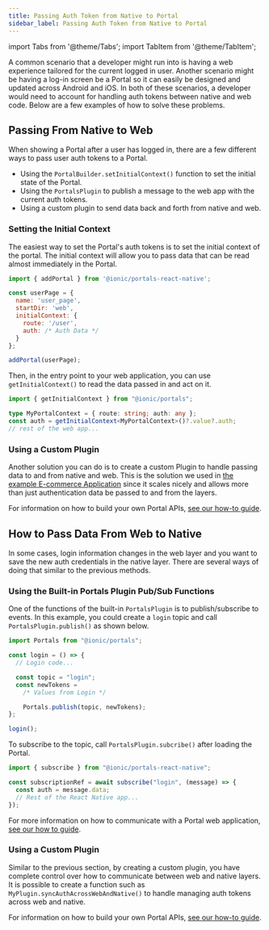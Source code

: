 ```yaml
---
title: Passing Auth Token from Native to Portal
sidebar_label: Passing Auth Token from Native to Portal
---
```


import Tabs from '@theme/Tabs';
import TabItem from '@theme/TabItem';

A common scenario that a developer might run into is having a web experience tailored for the current logged in user. Another scenario might be having a log-in screen be a Portal so it can easily be designed and updated across Android and iOS. In both of these scenarios, a developer would need to account for handling auth tokens between native and web code. Below are a few examples of how to solve these problems.

## Passing From Native to Web

When showing a Portal after a user has logged in, there are a few different ways to pass user auth tokens to a Portal.

- Using the `PortalBuilder.setInitialContext()` function to set the initial state of the Portal.
- Using the `PortalsPlugin` to publish a message to the web app with the current auth tokens.
- Using a custom plugin to send data back and forth from native and web.

### Setting the Initial Context

The easiest way to set the Portal's auth tokens is to set the initial context of the portal. The initial context will allow you to pass data that can be read almost immediately in the Portal.

```javascript
import { addPortal } from '@ionic/portals-react-native';

const userPage = {
  name: 'user_page',
  startDir: 'web',
  initialContext: {
    route: '/user',
    auth: /* Auth Data */
  }
};

addPortal(userPage);
```

Then, in the entry point to your web application, you can use `getInitialContext()` to read the data passed in and act on it.

```typescript title=main.ts
import { getInitialContext } from "@ionic/portals";

type MyPortalContext = { route: string; auth: any };
const auth = getInitialContext<MyPortalContext>()?.value?.auth;
// rest of the web app...
```

### Using a Custom Plugin

Another solution you can do is to create a custom Plugin to handle passing data to and from native and web. This is the solution we used in [the example E-commerce Application](../examples/ecommerce) since it scales nicely and allows more than just authentication data be passed to and from the layers.

For information on how to build your own Portal APIs, [see our how-to guide](../how-to/define-api-in-typescript).

## How to Pass Data From Web to Native

In some cases, login information changes in the web layer and you want to save the new auth credentials in the native layer. There are several ways of doing that similar to the previous methods.

### Using the Built-in Portals Plugin Pub/Sub Functions

One of the functions of the built-in `PortalsPlugin` is to publish/subscribe to events. In this example, you could create a `login` topic and call `PortalsPlugin.publish()` as shown below.

```typescript {9}
import Portals from "@ionic/portals";

const login = () => {
  // Login code...

  const topic = "login";
  const newTokens =
    /* Values from Login */

    Portals.publish(topic, newTokens);
};

login();
```

To subscribe to the topic, call `PortalsPlugin.subcribe()` after loading the Portal.

```javascript
import { subscribe } from "@ionic/portals-react-native";

const subscriptionRef = await subscribe("login", (message) => {
  const auth = message.data;
  // Rest of the React Native app...
});
```

For more information on how to communicate with a Portal web application, [see our how to guide](../how-to/using-the-portals-plugin).

### Using a Custom Plugin

Similar to the previous section, by creating a custom plugin, you have complete control over how to communicate between web and native layers. It is possible to create a function such as `MyPlugin.syncAuthAcrossWebAndNative()` to handle managing auth tokens across web and native.

For information on how to build your own Portal APIs, [see our how-to guide](../how-to/define-api-in-typescript).
